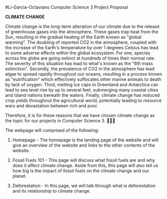 #Li-Garcia-Octaviano
Computer Science 3 Project Proposal

**CLIMATE CHANGE**

Climate change is the long-term alteration of our climate due to the release of greenhouse gases into the atmosphere. These gases trap heat from the Sun, resulting in the gradual heating of the Earth known as "global warming". The doubling of reported CO2 in the atmosphere, coupled with the increase of the Earth's temperature by over 1 degrees Celsius has lead to some adverse effects within the global ecosystem. For one, species across the globe are going extinct at hundreds of times their normal rate. The severity of this situation has lead to what's known as the "6th mass extinction". Secondly, the prevalence of CO2 in the atmosphere has lead algae to spread rapidly throughout our oceans, resulting in a process known as "eutrification" which effectively suffocates other marine animals to death by lack of oxygen. Third, melting ice caps in Greenland and Antarctica can lead to sea level rise by up to several feet, submerging many coastal cities and island nations beneath the waters. Finally, climate change has reduced crop yields throughout the agricultural world, potentially leading to resource wars and devastation between rich and poor.

Therefore, it is for these reasons that we have chosen climate change as the topic for our projects in Computer Science 3. 👏👏👏

The webpage will comprised of the following:

1. Homepage - The homepage is the landing page of the website and will give an overview of the website and links to the other contents of the website.

2. Fossil Fuels 101 - This page will discuss what fossil fuels are and why does it affect climate change. Aside from this, this page will also tell us how big is the impact of fossil fuels on the climate change and our planet. 

3. Deforestation - In this page, we will talk through what is deforestation and its relationship to climate change.
